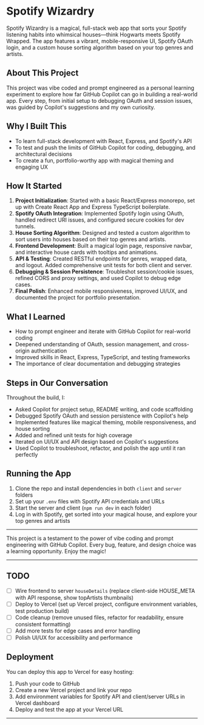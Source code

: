 
# Spotify Wizardry

Spotify Wizardry is a magical, full-stack web app that sorts your Spotify listening habits into whimsical houses—think Hogwarts meets Spotify Wrapped. The app features a vibrant, mobile-responsive UI, Spotify OAuth login, and a custom house sorting algorithm based on your top genres and artists.

## About This Project

This project was vibe coded and prompt engineered as a personal learning experiment to explore how far GitHub Copilot can go in building a real-world app. Every step, from initial setup to debugging OAuth and session issues, was guided by Copilot's suggestions and my own curiosity.

## Why I Built This

- To learn full-stack development with React, Express, and Spotify's API
- To test and push the limits of GitHub Copilot for coding, debugging, and architectural decisions
- To create a fun, portfolio-worthy app with magical theming and engaging UX

## How It Started

1. **Project Initialization**: Started with a basic React/Express monorepo, set up with Create React App and Express TypeScript boilerplate.
2. **Spotify OAuth Integration**: Implemented Spotify login using OAuth, handled redirect URI issues, and configured secure cookies for dev tunnels.
3. **House Sorting Algorithm**: Designed and tested a custom algorithm to sort users into houses based on their top genres and artists.
4. **Frontend Development**: Built a magical login page, responsive navbar, and interactive house cards with tooltips and animations.
5. **API & Testing**: Created RESTful endpoints for genres, wrapped data, and logout. Added comprehensive unit tests for both client and server.
6. **Debugging & Session Persistence**: Troubleshot session/cookie issues, refined CORS and proxy settings, and used Copilot to debug edge cases.
7. **Final Polish**: Enhanced mobile responsiveness, improved UI/UX, and documented the project for portfolio presentation.

## What I Learned

- How to prompt engineer and iterate with GitHub Copilot for real-world coding
- Deepened understanding of OAuth, session management, and cross-origin authentication
- Improved skills in React, Express, TypeScript, and testing frameworks
- The importance of clear documentation and debugging strategies

## Steps in Our Conversation

Throughout the build, I:
- Asked Copilot for project setup, README writing, and code scaffolding
- Debugged Spotify OAuth and session persistence with Copilot's help
- Implemented features like magical theming, mobile responsiveness, and house sorting
- Added and refined unit tests for high coverage
- Iterated on UI/UX and API design based on Copilot's suggestions
- Used Copilot to troubleshoot, refactor, and polish the app until it ran perfectly

## Running the App

1. Clone the repo and install dependencies in both `client` and `server` folders
2. Set up your `.env` files with Spotify API credentials and URLs
3. Start the server and client (`npm run dev` in each folder)
4. Log in with Spotify, get sorted into your magical house, and explore your top genres and artists

---


This project is a testament to the power of vibe coding and prompt engineering with GitHub Copilot. Every bug, feature, and design choice was a learning opportunity. Enjoy the magic!

---

## TODO

- [ ] Wire frontend to server `houseDetails` (replace client-side HOUSE_META with API response, show topArtists thumbnails)
- [ ] Deploy to Vercel (set up Vercel project, configure environment variables, test production build)
- [ ] Code cleanup (remove unused files, refactor for readability, ensure consistent formatting)
- [ ] Add more tests for edge cases and error handling
- [ ] Polish UI/UX for accessibility and performance

## Deployment

You can deploy this app to Vercel for easy hosting:

1. Push your code to GitHub
2. Create a new Vercel project and link your repo
3. Add environment variables for Spotify API and client/server URLs in Vercel dashboard
4. Deploy and test the app at your Vercel URL

---
